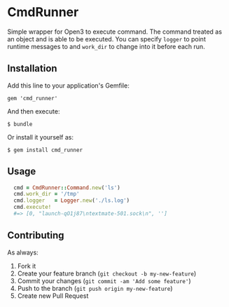 # CmdRunner

Simple wrapper for Open3 to execute command.
The command treated as an object and is able to be executed.
You can specify `logger` to point runtime messages to and
`work_dir` to change into it before each run.

## Installation

Add this line to your application's Gemfile:

    gem 'cmd_runner'

And then execute:

    $ bundle

Or install it yourself as:

    $ gem install cmd_runner

## Usage

```ruby
  cmd = CmdRunner::Command.new('ls')
  cmd.work_dir = '/tmp'
  cmd.logger   = Logger.new('./ls.log')
  cmd.execute!
  #=> [0, "launch-qO1j87\ntextmate-501.sock\n", '']
```

## Contributing

As always:

1. Fork it
2. Create your feature branch (`git checkout -b my-new-feature`)
3. Commit your changes (`git commit -am 'Add some feature'`)
4. Push to the branch (`git push origin my-new-feature`)
5. Create new Pull Request
